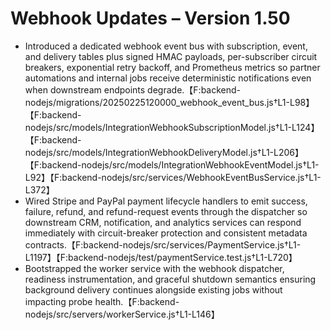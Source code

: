 # Webhook Updates – Version 1.50

- Introduced a dedicated webhook event bus with subscription, event, and delivery tables plus signed HMAC payloads, per-subscriber circuit breakers, exponential retry backoff, and Prometheus metrics so partner automations and internal jobs receive deterministic notifications even when downstream endpoints degrade.【F:backend-nodejs/migrations/20250225120000_webhook_event_bus.js†L1-L98】【F:backend-nodejs/src/models/IntegrationWebhookSubscriptionModel.js†L1-L124】【F:backend-nodejs/src/models/IntegrationWebhookDeliveryModel.js†L1-L206】【F:backend-nodejs/src/models/IntegrationWebhookEventModel.js†L1-L92】【F:backend-nodejs/src/services/WebhookEventBusService.js†L1-L372】
- Wired Stripe and PayPal payment lifecycle handlers to emit success, failure, refund, and refund-request events through the dispatcher so downstream CRM, notification, and analytics services can respond immediately with circuit-breaker protection and consistent metadata contracts.【F:backend-nodejs/src/services/PaymentService.js†L1-L1197】【F:backend-nodejs/test/paymentService.test.js†L1-L720】
- Bootstrapped the worker service with the webhook dispatcher, readiness instrumentation, and graceful shutdown semantics ensuring background delivery continues alongside existing jobs without impacting probe health.【F:backend-nodejs/src/servers/workerService.js†L1-L146】
